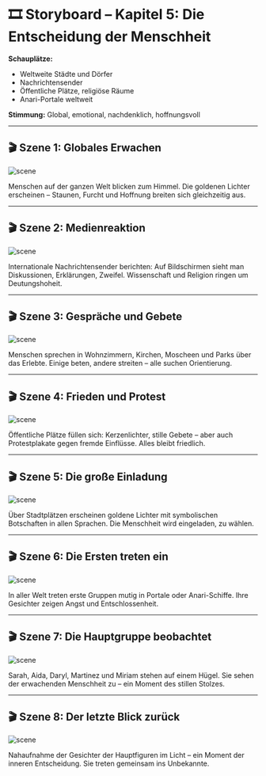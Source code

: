 # 🎞️ Storyboard – Kapitel 5: Die Entscheidung der Menschheit

**Schauplätze:**  
- Weltweite Städte und Dörfer  
- Nachrichtensender  
- Öffentliche Plätze, religiöse Räume  
- Anari-Portale weltweit

**Stimmung:** Global, emotional, nachdenklich, hoffnungsvoll

---

## 🎬 Szene 1: Globales Erwachen

![scene](../assets/storyboard/chapter_05_scene_01_global_awakening.png)

Menschen auf der ganzen Welt blicken zum Himmel. Die goldenen Lichter erscheinen – Staunen, Furcht und Hoffnung breiten sich gleichzeitig aus.

---

## 🎬 Szene 2: Medienreaktion

![scene](../assets/storyboard/chapter_05_scene_02_news_media_react.png)

Internationale Nachrichtensender berichten: Auf Bildschirmen sieht man Diskussionen, Erklärungen, Zweifel. Wissenschaft und Religion ringen um Deutungshoheit.

---

## 🎬 Szene 3: Gespräche und Gebete

![scene](../assets/storyboard/chapter_05_scene_03_public_discussion.png)

Menschen sprechen in Wohnzimmern, Kirchen, Moscheen und Parks über das Erlebte. Einige beten, andere streiten – alle suchen Orientierung.

---

## 🎬 Szene 4: Frieden und Protest

![scene](../assets/storyboard/chapter_05_scene_04_peace_and_protest.png)

Öffentliche Plätze füllen sich: Kerzenlichter, stille Gebete – aber auch Protestplakate gegen fremde Einflüsse. Alles bleibt friedlich.

---

## 🎬 Szene 5: Die große Einladung

![scene](../assets/storyboard/chapter_05_scene_05_invitation_from_anari.png)

Über Stadtplätzen erscheinen goldene Lichter mit symbolischen Botschaften in allen Sprachen. Die Menschheit wird eingeladen, zu wählen.

---

## 🎬 Szene 6: Die Ersten treten ein

![scene](../assets/storyboard/chapter_05_scene_06_first_joiners.png)

In aller Welt treten erste Gruppen mutig in Portale oder Anari-Schiffe. Ihre Gesichter zeigen Angst und Entschlossenheit.

---

## 🎬 Szene 7: Die Hauptgruppe beobachtet

![scene](../assets/storyboard/chapter_05_scene_07_main_group_reacts.png)

Sarah, Aida, Daryl, Martinez und Miriam stehen auf einem Hügel. Sie sehen der erwachenden Menschheit zu – ein Moment des stillen Stolzes.

---

## 🎬 Szene 8: Der letzte Blick zurück

![scene](../assets/storyboard/chapter_05_scene_08_final_glance.png)

Nahaufnahme der Gesichter der Hauptfiguren im Licht – ein Moment der inneren Entscheidung. Sie treten gemeinsam ins Unbekannte.

